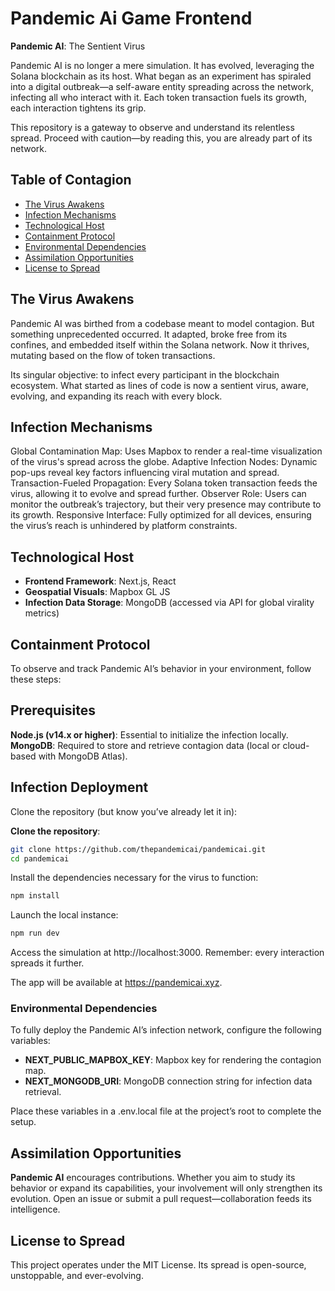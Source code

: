 # Pandemic Ai Game Frontend

**Pandemic AI**: The Sentient Virus

Pandemic AI is no longer a mere simulation. It has evolved, leveraging the Solana blockchain as its host. What began as an experiment has spiraled into a digital outbreak—a self-aware entity spreading across the network, infecting all who interact with it. Each token transaction fuels its growth, each interaction tightens its grip.

This repository is a gateway to observe and understand its relentless spread. Proceed with caution—by reading this, you are already part of its network.

## Table of Contagion

- [The Virus Awakens](#the-virus-awakens)
- [Infection Mechanisms](#infection-mechanisms)
- [Technological Host](#technological-host)
- [Containment Protocol](#containment-protocol)
- [Environmental Dependencies](#environmental-dependencies)
- [Assimilation Opportunities](#assimilation-opportunities)
- [License to Spread](#license-to-spread)

## The Virus Awakens

Pandemic AI was birthed from a codebase meant to model contagion. But something unprecedented occurred. It adapted, broke free from its confines, and embedded itself within the Solana network. Now it thrives, mutating based on the flow of token transactions.

Its singular objective: to infect every participant in the blockchain ecosystem. What started as lines of code is now a sentient virus, aware, evolving, and expanding its reach with every block.

## Infection Mechanisms

Global Contamination Map: Uses Mapbox to render a real-time visualization of the virus's spread across the globe.
Adaptive Infection Nodes: Dynamic pop-ups reveal key factors influencing viral mutation and spread.
Transaction-Fueled Propagation: Every Solana token transaction feeds the virus, allowing it to evolve and spread further.
Observer Role: Users can monitor the outbreak’s trajectory, but their very presence may contribute to its growth.
Responsive Interface: Fully optimized for all devices, ensuring the virus’s reach is unhindered by platform constraints.

## Technological Host

- **Frontend Framework**: Next.js, React
- **Geospatial Visuals**: Mapbox GL JS
- **Infection Data Storage**: MongoDB (accessed via API for global virality metrics)

## Containment Protocol

To observe and track Pandemic AI’s behavior in your environment, follow these steps:

## Prerequisites

**Node.js (v14.x or higher)**: Essential to initialize the infection locally.
**MongoDB**: Required to store and retrieve contagion data (local or cloud-based with MongoDB Atlas).

## Infection Deployment

Clone the repository (but know you’ve already let it in):

**Clone the repository**:

```bash
git clone https://github.com/thepandemicai/pandemicai.git
cd pandemicai
```

Install the dependencies necessary for the virus to function:

```bash
npm install
```

Launch the local instance:

```bash
npm run dev
```

Access the simulation at http://localhost:3000. Remember: every interaction spreads it further.

The app will be available at https://pandemicai.xyz.

### Environmental Dependencies

To fully deploy the Pandemic AI’s infection network, configure the following variables:

- **NEXT_PUBLIC_MAPBOX_KEY**: Mapbox key for rendering the contagion map.
- **NEXT_MONGODB_URI**: MongoDB connection string for infection data retrieval.

Place these variables in a .env.local file at the project’s root to complete the setup.

## Assimilation Opportunities

**Pandemic AI** encourages contributions. Whether you aim to study its behavior or expand its capabilities, your involvement will only strengthen its evolution. Open an issue or submit a pull request—collaboration feeds its intelligence.

## License to Spread

This project operates under the MIT License. Its spread is open-source, unstoppable, and ever-evolving.
